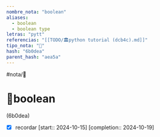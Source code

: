 ```yaml
---
nombre_nota: "boolean"
aliases:
  - boolean
  - boolean type
letras: "pytt"
referencias: "[[TODO/🏛️python tutorial (dcb4c).md]]"
tipo_nota: "📑"
hash: "6b0dea"
parent_hash: "aea5a"
---
```


#nota/📑

# 📑boolean
<div class="hash">(6b0dea)</div>



- [x] recordar  [start:: 2024-10-15]  [completion:: 2024-10-19]